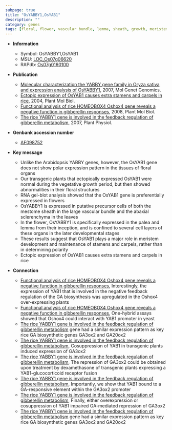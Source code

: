 ```yaml
---
subpage: true
title: "OsYABBY1,OsYAB1"
description: ""
category: genes
tags: [floral, flower, vascular bundle, lemma, sheath, growth, meristem, vegetative, palea, stamen]
---
```


* **Information**  
    + Symbol: OsYABBY1,OsYAB1  
    + MSU: [LOC_Os07g06620](http://rice.plantbiology.msu.edu/cgi-bin/ORF_infopage.cgi?orf=LOC_Os07g06620)  
    + RAPdb: [Os07g0160100](http://rapdb.dna.affrc.go.jp/viewer/gbrowse_details/irgsp1?name=Os07g0160100)  

* **Publication**  
    + [Molecular characterization the YABBY gene family in Oryza sativa and expression analysis of OsYABBY1](http://www.ncbi.nlm.nih.gov/pubmed?term=Molecular+characterization+the+YABBY+gene+family+in+Oryza+sativa+and+expression+analysis+of+OsYABBY1%5BTitle%5D), 2007, Mol Genet Genomics.
    + [Ectopic expression of OsYAB1 causes extra stamens and carpels in rice](http://www.ncbi.nlm.nih.gov/pubmed?term=Ectopic+expression+of+OsYAB1+causes+extra+stamens+and+carpels+in+rice%5BTitle%5D), 2004, Plant Mol Biol.
    + [Functional analysis of rice HOMEOBOX4 Oshox4 gene reveals a negative function in gibberellin responses](http://www.ncbi.nlm.nih.gov/pubmed?term=Functional+analysis+of+rice+HOMEOBOX4+Oshox4+gene+reveals+a+negative+function+in+gibberellin+responses%5BTitle%5D), 2008, Plant Mol Biol.
    + [The rice YABBY1 gene is involved in the feedback regulation of gibberellin metabolism](http://www.ncbi.nlm.nih.gov/pubmed?term=The+rice+YABBY1+gene+is+involved+in+the+feedback+regulation+of+gibberellin+metabolism%5BTitle%5D), 2007, Plant Physiol.

* **Genbank accession number**  
    + [AF098752](http://www.ncbi.nlm.nih.gov/nuccore/AF098752)

* **Key message**  
    + Unlike the Arabidopsis YABBY genes, however, the OsYAB1 gene does not show polar expression pattern in the tissues of floral organs
    + Our transgenic plants that ectopically expressed OsYAB1 were normal during the vegetative growth period, but then showed abnormalities in their floral structures
    + RNA gel-blot analysis showed that the OsYAB1 gene is preferentially expressed in flowers
    + OsYABBY1 is expressed in putative precursor cells of both the mestome sheath in the large vascular bundle and the abaxial sclerenchyma in the leaves
    + In the flower, OsYABBY1 is specifically expressed in the palea and lemma from their inception, and is confined to several cell layers of these organs in the later developmental stages
    + These results suggest that OsYAB1 plays a major role in meristem development and maintenance of stamens and carpels, rather than in determining polarity
    + Ectopic expression of OsYAB1 causes extra stamens and carpels in rice

* **Connection**  
    + [Functional analysis of rice HOMEOBOX4 Oshox4 gene reveals a negative function in gibberellin responses](http://www.ncbi.nlm.nih.gov/pubmed?term=Functional+analysis+of+rice+HOMEOBOX4+Oshox4+gene+reveals+a+negative+function+in+gibberellin+responses%5BTitle%5D), Interestingly, the expression of YAB1 that is involved in the negative feedback regulation of the GA biosynthesis was upregulated in the Oshox4 over-expressing plants
    + [Functional analysis of rice HOMEOBOX4 Oshox4 gene reveals a negative function in gibberellin responses](http://www.ncbi.nlm.nih.gov/pubmed?term=Functional+analysis+of+rice+HOMEOBOX4+Oshox4+gene+reveals+a+negative+function+in+gibberellin+responses%5BTitle%5D), One-hybrid assays showed that Oshox4 could interact with YAB1 promoter in yeast
    + [The rice YABBY1 gene is involved in the feedback regulation of gibberellin metabolism](YAB1) gene had a similar expression pattern as key rice GA biosynthetic genes GA3ox2 and GA20ox2
    + [The rice YABBY1 gene is involved in the feedback regulation of gibberellin metabolism](http://www.ncbi.nlm.nih.gov/pubmed?term=The+rice+YABBY1+gene+is+involved+in+the+feedback+regulation+of+gibberellin+metabolism%5BTitle%5D), Cosuppression of YAB1 in transgenic plants induced expression of GA3ox2
    + [The rice YABBY1 gene is involved in the feedback regulation of gibberellin metabolism](http://www.ncbi.nlm.nih.gov/pubmed?term=The+rice+YABBY1+gene+is+involved+in+the+feedback+regulation+of+gibberellin+metabolism%5BTitle%5D), The repression of GA3ox2 could be obtained upon treatment by dexamethasone of transgenic plants expressing a YAB1-glucocorticoid receptor fusion
    + [The rice YABBY1 gene is involved in the feedback regulation of gibberellin metabolism](http://www.ncbi.nlm.nih.gov/pubmed?term=The+rice+YABBY1+gene+is+involved+in+the+feedback+regulation+of+gibberellin+metabolism%5BTitle%5D), Importantly, we show that YAB1 bound to a GA-responsive element within the GA3ox2 promoter
    + [The rice YABBY1 gene is involved in the feedback regulation of gibberellin metabolism](http://www.ncbi.nlm.nih.gov/pubmed?term=The+rice+YABBY1+gene+is+involved+in+the+feedback+regulation+of+gibberellin+metabolism%5BTitle%5D), Finally, either overexpression or cosuppression of YAB1 impaired GA-mediated repression of GA3ox2
    + [The rice YABBY1 gene is involved in the feedback regulation of gibberellin metabolism](YAB1) gene had a similar expression pattern as key rice GA biosynthetic genes GA3ox2 and GA20ox2



